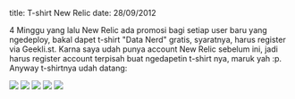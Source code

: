 title: T-shirt New Relic
date: 28/09/2012

4 Minggu yang lalu New Relic ada promosi bagi setiap user baru yang ngedeploy, bakal dapet t-shirt "Data Nerd" gratis, syaratnya, harus register via Geekli.st. Karna saya udah punya account New Relic sebelum ini, jadi harus register account terpisah buat ngedapetin t-shirt nya, maruk yah :p. Anyway t-shirtnya udah datang:

<img src='/images/newrelic1.jpg' />
<img src='/images/newrelic2.jpg' />
<img src='/images/newrelic3.jpg' />
<img src='/images/newrelic4.jpg' />
<img src='/images/newrelic5.jpg' />

